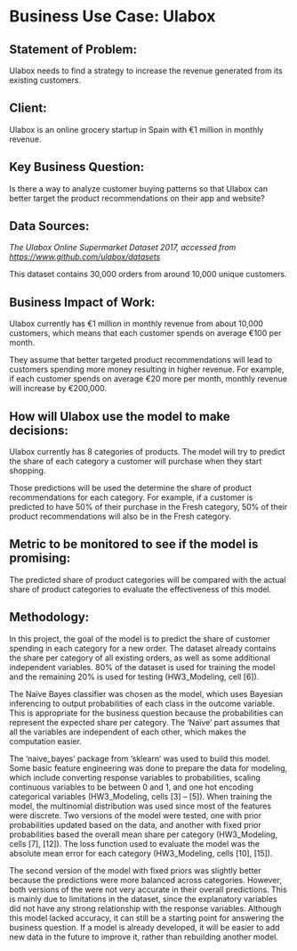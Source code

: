 # Business Use Case: Ulabox

## Statement of Problem:

Ulabox needs to find a strategy to increase the revenue generated from its existing customers.

## Client:

Ulabox is an online grocery startup in Spain with €1 million in monthly revenue.

## Key Business Question:

Is there a way to analyze customer buying patterns so that Ulabox can better target the product recommendations on their app and website?

## Data Sources:

*The Ulabox Online Supermarket Dataset 2017, accessed from https://www.github.com/ulabox/datasets*

This dataset contains 30,000 orders from around 10,000 unique customers.

## Business Impact of Work:

Ulabox currently has €1 million in monthly revenue from about 10,000 customers, which means that each customer spends on average €100 per month.

They assume that better targeted product recommendations will lead to customers spending more money resulting in higher revenue. For example, if each customer spends on average €20 more per month, monthly revenue will increase by €200,000.

## How will Ulabox use the model to make decisions:

Ulabox currently has 8 categories of products. The model will try to predict the share of each category a customer will purchase when they start shopping.

Those predictions will be used the determine the share of product recommendations for each category. For example, if a customer is predicted to have 50% of their purchase in the Fresh category, 50% of their product recommendations will also be in the Fresh category.

## Metric to be monitored to see if the model is promising:

The predicted share of product categories will be compared with the actual share of product categories to evaluate the effectiveness of this model.

## Methodology:

In this project, the goal of the model is to predict the share of customer spending in each category for a new order. The dataset already contains the share per category of all existing orders, as well as some additional independent variables. 80% of the dataset is used for training the model and the remaining 20% is used for testing (HW3_Modeling, cell [6]).

The Naïve Bayes classifier was chosen as the model, which uses Bayesian inferencing to output probabilities of each class in the outcome variable. This is appropriate for the business question because the probabilities can represent the expected share per category. The ‘Naïve’ part assumes that all the variables are independent of each other, which makes the computation easier.

The ‘naive_bayes’ package from ‘sklearn’ was used to build this model. Some basic feature engineering was done to prepare the data for modeling, which include converting response variables to probabilities, scaling continuous variables to be between 0 and 1, and one hot encoding categorical variables (HW3_Modeling, cells [3] – [5]). When training the model, the multinomial distribution was used since most of the features were discrete. Two versions of the model were tested, one with prior probabilities updated based on the data, and another with fixed prior probabilities based the overall mean share per category (HW3_Modeling, cells [7], [12]). The loss function used to evaluate the model was the absolute mean error for each category (HW3_Modeling, cells [10], [15]).

The second version of the model with fixed priors was slightly better because the predictions were more balanced across categories. However, both versions of the were not very accurate in their overall predictions. This is mainly due to limitations in the dataset, since the explanatory variables did not have any strong relationship with the response variables. Although this model lacked accuracy, it can still be a starting point for answering the business question. If a model is already developed, it will be easier to add new data in the future to improve it, rather than rebuilding another model.

